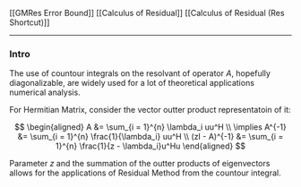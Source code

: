 [[GMRes Error Bound]]
[[Calculus of Residual]]
[[Calculus of Residual (Res Shortcut)]]

---
### **Intro**

The use of countour integrals on the resolvant of operator $A$, hopefully diagonalizable, are widely used for a lot of theoretical applications numerical analysis. 

For Hermitian Matrix, consider the vector outter product representatoin of it: 

$$
\begin{aligned}
    A &= \sum_{i = 1}^{n} \lambda_i uu^H
    \\
    \implies A^{-1} &= \sum_{i = 1}^{n}
        \frac{1}{\lambda_i} uu^H
    \\
    (zI - A)^{-1} &= 
    \sum_{i = 1}^{n}
        \frac{1}{z - \lambda_i}u^Hu
\end{aligned}
$$

Parameter $z$ and the summation of the outter products of eigenvectors allows for the applications of Residual Method from the countour integral. 


